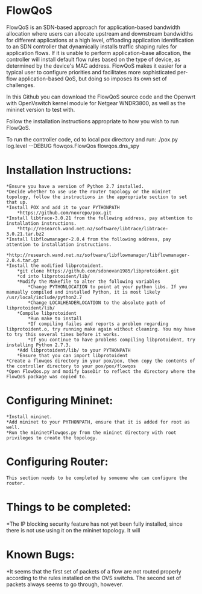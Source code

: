 FlowQoS
===============
FlowQoS is an SDN-based approach for application-based bandwidth allocation where users can allocate upstream and downstream bandwidths for different applications at a high level, offloading application identification to an SDN controller that dynamically installs traffic shaping rules for application flows. If it is unable to perform application-base allocation, the controller will install default flow rules based on the type of device, as determined by the device's MAC address. FlowQoS makes it easier for a typical user to configure priorities and facilitates more sophisticated per-flow application-based QoS, but doing so imposes its own set of challenges.

In this Github you can download the FlowQoS source code and the Openwrt with OpenVswitch kernel module for Netgear WNDR3800, as well as the mininet version to test with.


Follow the installation instructions appropriate to how you wish to run FlowQoS.

To run the controller code, cd to local pox directory and run: ./pox.py log.level --DEBUG flowqos.FlowQos flowqos.dns_spy

Installation Instructions:
=============================
    *Ensure you have a version of Python 2.7 installed.
    *Decide whether to use use the router topology or the mininet topology, follow the instructions in the appropriate section to set that up.
    *Install POX and add it to your PYTHONPATH
        *https://github.com/noxrepo/pox.git
    *Install libtrace-3.0.21 from the following address, pay attention to installation instructions.
        *http://research.wand.net.nz/software/libtrace/libtrace-3.0.21.tar.bz2
    *Install libflowmanager-2.0.4 from the following address, pay attention to installation instructions.
        *http://research.wand.net.nz/software/libflowmanager/libflowmanager-2.0.4.tar.gz
    *Install the modified libprotoident.
        *git clone https://github.com/sdonovan1985/libprotoident.git
        *cd into libprotoident/lib/
        *Modify the Makefile to alter the following variables
            *Change PYTHONLOCATION to point at your python libs. If you manually compiled and installed Python, it is most likely /usr/local/include/python2.7
            *Change LOCALHEADERLOCATION to the absolute path of libprotoident/lib/
        *Compile libprotoident
            *Run make to install
            *If compiling failes and reports a problem regarding libprotoident.o, try running make again without cleaning. You may have to try this several times before it works.
            *If you continue to have problems compiling libprotoident, try installing Python 2.7.3.
        *Add libprotoident/lib/ to your PYTHONPATH
        *Ensure that you can import libprotoident
    *Create a flowqos directory in your pox/pox, then copy the contents of the controller directory to your pox/pox/flowqos
    *Open FlowQos.py and modify baseDir to reflect the directory where the FlowQoS package was copied to.
    
Configuring Mininet:
=======================
    *Install mininet.
    *Add mininet to your PYTHONPATH, ensure that it is added for root as well.
    *Run the mininetFlowqos.py from the mininet directory with root privileges to create the topology.

Configuring Router:
======================
    This section needs to be completed by someone who can configure the router.

Things to be completed:
==========================
*The IP blocking security feature has not yet been fully installed, since there is not use using it on the mininet topology. It will

Known Bugs:
==============
*It seems that the first set of packets of a flow are not routed properly according to the rules installed on the OVS switchs. The second set of packets always seems to go through, however.
